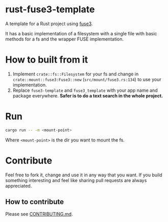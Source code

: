 # rust-fuse3-template

A template for a Rust project using [fuse3](https://github.com/Sherlock-Holo/fuse3).

It has a basic implementation of a filesystem with a single file with basic methods for a fs and the wrapper FUSE
implementation.

# How to built from it

1. Implement `crate::fs::Filesystem` for your fs and change in `crate::mount::fuse3:Fuse3::new` (`src/mount/fuse3.rs:134`)
to use your implementation.
2. Replace `fuse3-template` and `fuse3_template` with your app name and package everywhere. **Safer is to do a text search in the whole project.**

# Run

```bash
cargo run -- -m <mount-point>
```

Where `<mount-point>` is the dir you want to mount the fs.

# Contribute

Feel free to fork it, change and use it in any way that you want.
If you build something interesting and feel like sharing pull requests are always appreciated.

## How to contribute

Please see [CONTRIBUTING.md](CONTRIBUTING.md).
